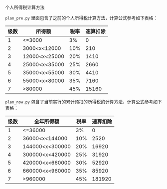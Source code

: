 个人所得税计算方法

`plan_pre.py` 里面包含了之前的个人所得税计算方法，计算公式参考如下表格：

| 级数 | 所得额        | 税率 | 速算扣除 |
| ---- | ------------- | ---- | -------- |
| 1    | <=3000        | 3%   | 0        |
| 2    | 3000<x<12000  | 10%  | 210      |
| 3    | 12000<x<25000 | 20%  | 1410     |
| 4    | 25000<x<35000 | 25%  | 2660     |
| 5    | 35000<x<55000 | 30%  | 4410     |
| 6    | 55000<x<80000 | 35%  | 7160     |
| 7    | \>80000       | 45%  | 15160    |

`plan_now.py` 包含了当前实行的累计预扣的所得税的计算方法，计算公式参考如下表格：

| 级数 | 全年所得额      | 税率 | 速算扣除 |
| ---- | --------------- | ---- | -------- |
| 1    | <=36000         | 3%   | 0        |
| 2    | 36000<x<144000  | 10%  | 2520     |
| 3    | 144000<x<300000 | 20%  | 16920    |
| 4    | 300000<x<420000 | 25%  | 31920    |
| 5    | 420000<x<660000 | 30%  | 52920    |
| 6    | 660000<x<960000 | 35%  | 85920    |
| 7    | \>960000        | 45%  | 181920   |



















